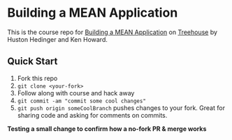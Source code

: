 
# Building a MEAN Application

This is the course repo for [Building a MEAN Application](https://teamtreehouse.com/library/building-a-mean-application) on [Treehouse](https://teamtreehouse.com/) by Huston Hedinger and Ken Howard.

## Quick Start

1. Fork this repo
1. `git clone <your-fork>`
1. Follow along with course and hack away
1. `git commit -am "commit some cool changes"`
1. `git push origin someCoolBranch` pushes changes to your fork. Great for sharing code and asking for comments on commits.

**Testing a small change to confirm how a no-fork PR & merge works**
